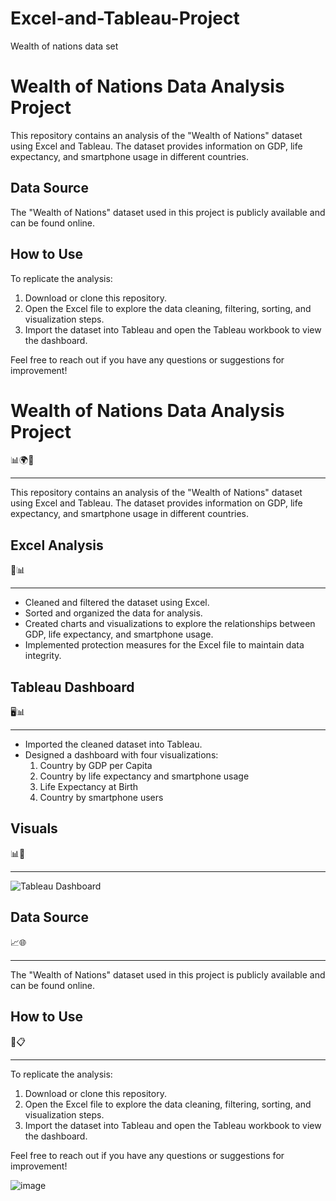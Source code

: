 # Excel-and-Tableau-Project
Wealth of nations data set
# Wealth of Nations Data Analysis Project

This repository contains an analysis of the "Wealth of Nations" dataset using Excel and Tableau. The dataset provides information on GDP, life expectancy, and smartphone usage in different countries.


## Data Source
The "Wealth of Nations" dataset used in this project is publicly available and can be found online.

## How to Use
To replicate the analysis:
1. Download or clone this repository.
2. Open the Excel file to explore the data cleaning, filtering, sorting, and visualization steps.
3. Import the dataset into Tableau and open the Tableau workbook to view the dashboard.

Feel free to reach out if you have any questions or suggestions for improvement!

# Wealth of Nations Data Analysis Project

📊🌍📱

---

This repository contains an analysis of the "Wealth of Nations" dataset using Excel and Tableau. The dataset provides information on GDP, life expectancy, and smartphone usage in different countries.

## Excel Analysis

📝📊

---

- Cleaned and filtered the dataset using Excel.
- Sorted and organized the data for analysis.
- Created charts and visualizations to explore the relationships between GDP, life expectancy, and smartphone usage.
- Implemented protection measures for the Excel file to maintain data integrity.

## Tableau Dashboard

🖥️📊

---

- Imported the cleaned dataset into Tableau.
- Designed a dashboard with four visualizations:
  1. Country by GDP per Capita
  2. Country by life expectancy and smartphone usage
  3. Life Expectancy at Birth
  4. Country by smartphone users

## Visuals

📊📸

---

![Tableau Dashboard](https://public.tableau.com/views/LifeExpectancyDashboard_17123520915570/Dashboard?:language=en-GB&:sid=&:display_count=n&:origin=viz_share_link)

## Data Source

📈🌐

---

The "Wealth of Nations" dataset used in this project is publicly available and can be found online.

## How to Use

🔧📋

---

To replicate the analysis:
1. Download or clone this repository.
2. Open the Excel file to explore the data cleaning, filtering, sorting, and visualization steps.
3. Import the dataset into Tableau and open the Tableau workbook to view the dashboard.

Feel free to reach out if you have any questions or suggestions for improvement!



![image](https://github.com/arnoldmavunga/Excel-and-Tableau-Project/assets/168829950/f2a7a031-fc74-44a5-91d6-5189016ba55d)
